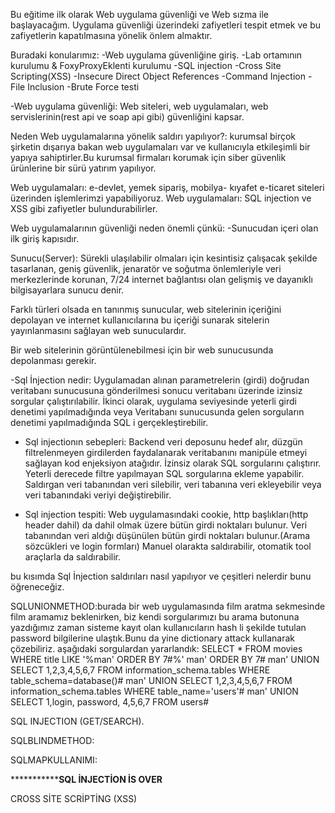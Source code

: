 Bu eğitime ilk olarak Web uygulama güvenliği ve Web sızma ile başlayacağım. Uygulama güvenliği üzerindeki zafiyetleri tespit etmek ve bu zafiyetlerin kapatılmasına yönelik önlem almaktır.

Buradaki konularımız:
-Web uygulama güvenliğine giriş.
-Lab ortamının kurulumu & FoxyProxyEklenti kurulumu
-SQL injection
-Cross Site Scripting(XSS)
-Insecure Direct Object References 
-Command Injection 
-File Inclusion 
-Brute Force testi



-Web uygulama güvenliği: Web siteleri, web uygulamaları, web servislerinin(rest api ve soap api gibi) güvenliğini kapsar.

Neden Web uygulamalarına yönelik saldırı yapılıyor?: kurumsal birçok şirketin dışarıya bakan web uygulamaları var ve kullanıcıyla etkileşimli bir yapıya sahiptirler.Bu kurumsal firmaları korumak için siber güvenlik ürünlerine bir sürü yatırım yapılıyor.

Web uygulamaları: e-devlet, yemek sipariş, mobilya- kıyafet e-ticaret siteleri üzerinden işlemlerimzi yapabiliyoruz.
Web uygulamaları: SQL injection ve XSS gibi zafiyetler bulundurabilirler.

Web uygulamalarının güvenliği neden önemli çünkü:
-Sunucudan içeri olan ilk giriş kapısıdır.

Sunucu(Server): Sürekli ulaşılabilir olmaları için kesintisiz çalışacak şekilde tasarlanan, geniş güvenlik, jenaratör ve soğutma önlemleriyle veri merkezlerinde korunan, 7/24 internet bağlantısı olan gelişmiş ve dayanıklı bilgisayarlara sunucu denir.

Farklı türleri olsada en tanınmış sunucular, web sitelerinin içeriğini depolayan ve internet kullanıcılarına bu içeriği sunarak sitelerin yayınlanmasını 
sağlayan web sunuculardır.

Bir web sitelerinin görüntülenebilmesi için bir web sunucusunda depolanması gerekir.

-Sql İnjection nedir: Uygulamadan alınan parametrelerin (girdi) doğrudan veritabanı sunucusuna gönderilmesi sonucu veritabanı üzerinde izinsiz 
sorgular çalıştırılabilir.
İkinci olarak, uygulama seviyesinde yeterli girdi denetimi yapılmadığında veya Veritabanı sunucusunda gelen sorguların denetimi yapılmadığında 
SQL i gerçekleştirebilir.

* Sql injectionın sebepleri: Backend veri deposunu hedef alır, düzgün filtrelenmeyen girdilerden faydalanarak veritabanını manipüle etmeyi sağlayan 
kod enjeksiyon atağıdır.
İzinsiz olarak SQL sorgularını çalıştırır.
Yeterli derecede filtre yapılmayan SQL sorgularına ekleme yapabilir.
Saldırgan veri tabanından veri silebilir, veri tabanına veri ekleyebilir veya veri tabanındaki veriyi değiştirebilir.

* Sql injection tespiti: Web uygulamasındaki cookie, http başlıkları(http header dahil) da dahil olmak üzere bütün girdi noktaları bulunur.
Veri tabanından veri aldığı düşünülen bütün girdi noktaları bulunur.(Arama sözcükleri ve login formları)
Manuel olarakta saldırabilir, otomatik tool araçlarla da saldırabilir.

bu kısımda Sql İnjection saldırıları nasıl yapılıyor ve çeşitleri nelerdir bunu öğreneceğiz.

SQLUNIONMETHOD:burada bir web uygulamasında film aratma sekmesinde film aramamız beklenirken, biz kendi sorgularımızı bu arama butonuna yazdığımız zaman 
sisteme kayıt olan kullanıcıların hash li şekilde tutulan password bilgilerine ulaştık.Bunu da yine dictionary attack kullanarak çözebiliriz.
aşağıdaki sorgulardan yararlandık:
SELECT * FROM movies WHERE title LIKE '%man' ORDER BY 7#%'
man' ORDER BY 7#
man' UNION SELECT 1,2,3,4,5,6,7 FROM information_schema.tables WHERE table_schema=database()#
man' UNION SELECT 1,2,3,4,5,6,7 FROM information_schema.tables WHERE table_name='users'#
man' UNION SELECT 1,login, password, 4,5,6,7 FROM users#

SQL INJECTION (GET/SEARCH).

SQLBLINDMETHOD:

SQLMAPKULLANIMI:


*****************************SQL İNJECTİON İS OVER******************

CROSS SİTE SCRİPTİNG (XSS)








